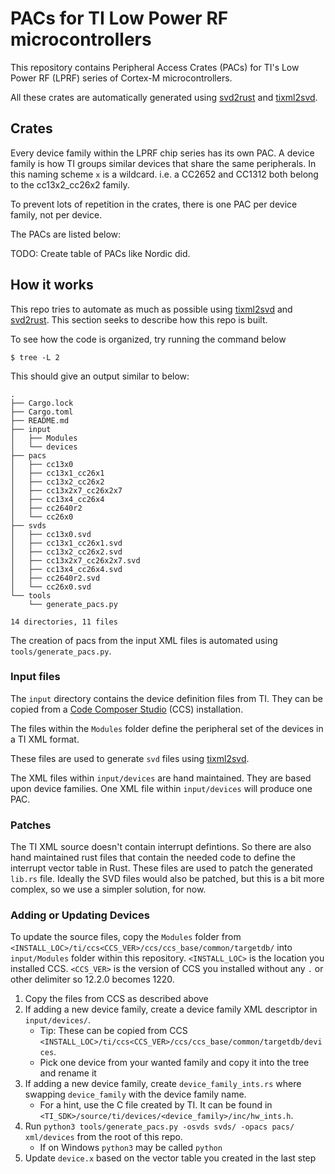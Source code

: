 # PACs for TI Low Power RF microcontrollers

This repository contains Peripheral Access Crates (PACs) for TI's Low Power RF (LPRF) series of Cortex-M microcontrollers.

All these crates are automatically generated using [svd2rust] and [tixml2svd].



## Crates

Every device family within the LPRF chip series has its own PAC. 
A device family is how TI groups similar devices that share the same peripherals. 
In this naming scheme `x` is a wildcard. i.e. a CC2652 and CC1312 both belong to the cc13x2_cc26x2 family.

To prevent lots of repetition in the crates, there is one PAC per device family, not per device.

The PACs are listed below:

TODO: Create table of PACs like Nordic did.


## How it works

This repo tries to automate as much as possible using [tixml2svd] and [svd2rust].
This section seeks to describe how this repo is built.

To see how the code is organized, try running the command below

```
$ tree -L 2
```
This should give an output similar to below:

```
.
├── Cargo.lock
├── Cargo.toml
├── README.md
├── input
│   ├── Modules
│   └── devices
├── pacs
│   ├── cc13x0
│   ├── cc13x1_cc26x1
│   ├── cc13x2_cc26x2
│   ├── cc13x2x7_cc26x2x7
│   ├── cc13x4_cc26x4
│   ├── cc2640r2
│   └── cc26x0
├── svds
│   ├── cc13x0.svd
│   ├── cc13x1_cc26x1.svd
│   ├── cc13x2_cc26x2.svd
│   ├── cc13x2x7_cc26x2x7.svd
│   ├── cc13x4_cc26x4.svd
│   ├── cc2640r2.svd
│   └── cc26x0.svd
└── tools
    └── generate_pacs.py

14 directories, 11 files
```

The creation of pacs from the input XML files is automated using `tools/generate_pacs.py`.

### Input files

The `input` directory contains the device definition files from TI. They can be copied from a 
[Code Composer Studio](https://www.ti.com/tool/CCSTUDIO#downloads) (CCS) installation.

The files within the `Modules` folder define the peripheral set of the devices in a TI XML format.

These files are used to generate `svd` files using [tixml2svd].

The XML files within `input/devices` are hand maintained. They are based upon device families. 
One XML file within `input/devices` will produce one PAC.

### Patches 

The TI XML source doesn't contain interrupt defintions. So there are also hand maintained rust files that contain
the needed code to define the interrupt vector table in Rust. These files are used to patch the generated
`lib.rs` file. Ideally the SVD files would also be patched, but this is a bit more complex, so we use a simpler
solution, for now.

### Adding or Updating Devices

To update the source files, copy the `Modules` folder from `<INSTALL_LOC>/ti/ccs<CCS_VER>/ccs/ccs_base/common/targetdb/`
into `input/Modules` folder within this repository. `<INSTALL_LOC>` is the location you installed CCS.
`<CCS_VER>` is the version of CCS you installed without any `.` or other delimiter so 12.2.0 becomes 1220.

1. Copy the files from CCS as described above
1. If adding a new device family, create a device family XML descriptor in `input/devices/`.
    - Tip: These can be copied from CCS `<INSTALL_LOC>/ti/ccs<CCS_VER>/ccs/ccs_base/common/targetdb/devices`.
    - Pick one device from your wanted family and copy it into the tree and rename it
1. If adding a new device family, create `device_family_ints.rs` where swapping `device_family` with the device family name.
   - For a hint, use the C file created by TI. It can be found in `<TI_SDK>/source/ti/devices/<device_family>/inc/hw_ints.h`.
1. Run `python3 tools/generate_pacs.py -osvds svds/ -opacs pacs/ xml/devices` from the root of this repo.
   - If on Windows `python3` may be called `python`
1. Update `device.x` based on the vector table you created in the last step

[svd2rust]: https://github.com/rust-embedded/svd2rust
[tixml2svd]: https://github.com/dhoove/tixml2svd